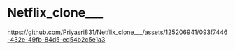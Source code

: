 # Netflix_clone___

https://github.com/Priyasri831/Netflix_clone___/assets/125206941/093f7446-432e-49fb-84d5-ed54b2c5e1a3

